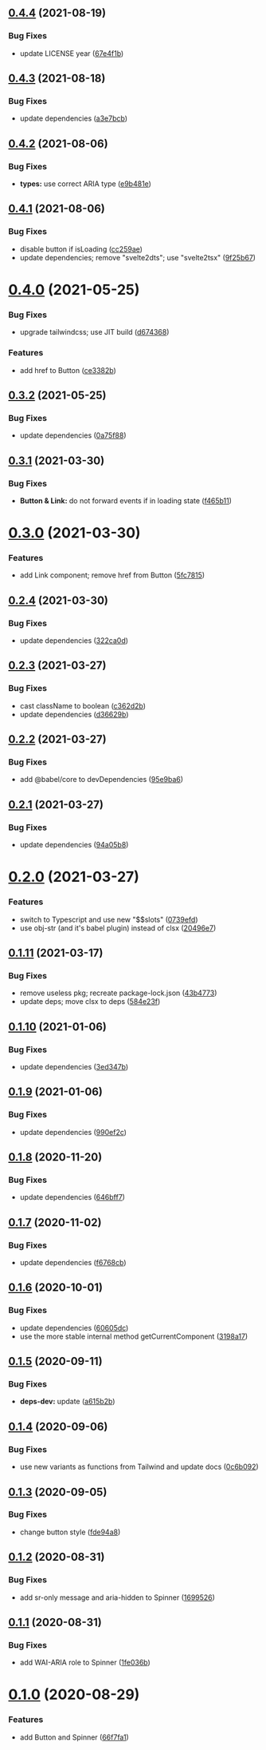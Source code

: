 ## [0.4.4](https://github.com/cicerchie/ui/compare/v0.4.3...v0.4.4) (2021-08-19)


### Bug Fixes

* update LICENSE year ([67e4f1b](https://github.com/cicerchie/ui/commit/67e4f1bc7e2d5007f71c5aed490b343150e05f48))

## [0.4.3](https://github.com/cicerchie/ui/compare/v0.4.2...v0.4.3) (2021-08-18)


### Bug Fixes

* update dependencies ([a3e7bcb](https://github.com/cicerchie/ui/commit/a3e7bcba832f4e6029c55ed41c85124d6f1d0f7b))

## [0.4.2](https://github.com/cicerchie/ui/compare/v0.4.1...v0.4.2) (2021-08-06)


### Bug Fixes

* **types:** use correct ARIA type ([e9b481e](https://github.com/cicerchie/ui/commit/e9b481e5f02d42fe216480539c74b657cdd71c6f))

## [0.4.1](https://github.com/cicerchie/ui/compare/v0.4.0...v0.4.1) (2021-08-06)


### Bug Fixes

* disable button if isLoading ([cc259ae](https://github.com/cicerchie/ui/commit/cc259aef1d540ffd4a9ca97628dc24f2240b2472))
* update dependencies; remove "svelte2dts"; use "svelte2tsx" ([9f25b67](https://github.com/cicerchie/ui/commit/9f25b67ec85ffc22c93fff00fb76fe108011fc36))

# [0.4.0](https://github.com/cicerchie/ui/compare/v0.3.2...v0.4.0) (2021-05-25)


### Bug Fixes

* upgrade tailwindcss; use JIT build ([d674368](https://github.com/cicerchie/ui/commit/d6743680486893b3524b4faf157265399786c792))


### Features

* add href to Button ([ce3382b](https://github.com/cicerchie/ui/commit/ce3382b6ddc9cb48a1496023f4e365f7a3ec2f03))

## [0.3.2](https://github.com/cicerchie/ui/compare/v0.3.1...v0.3.2) (2021-05-25)


### Bug Fixes

* update dependencies ([0a75f88](https://github.com/cicerchie/ui/commit/0a75f88f3fd962781b714cb1c23902692fab1d92))

## [0.3.1](https://github.com/cicerchie/ui/compare/v0.3.0...v0.3.1) (2021-03-30)


### Bug Fixes

* **Button & Link:** do not forward events if in loading state ([f465b11](https://github.com/cicerchie/ui/commit/f465b1150d68e356cd514d60b2fa93dbcd92fc93))

# [0.3.0](https://github.com/cicerchie/ui/compare/v0.2.4...v0.3.0) (2021-03-30)


### Features

* add Link component; remove href from Button ([5fc7815](https://github.com/cicerchie/ui/commit/5fc7815f0a488a40fb6ddaf384122a067ed29af4))

## [0.2.4](https://github.com/cicerchie/ui/compare/v0.2.3...v0.2.4) (2021-03-30)


### Bug Fixes

* update dependencies ([322ca0d](https://github.com/cicerchie/ui/commit/322ca0de9e1e0a13b3cd941631d467ccfbc37096))

## [0.2.3](https://github.com/cicerchie/ui/compare/v0.2.2...v0.2.3) (2021-03-27)


### Bug Fixes

* cast className to boolean ([c362d2b](https://github.com/cicerchie/ui/commit/c362d2b3539dae6caf5db12d6f3458a0292b89cd))
* update dependencies ([d36629b](https://github.com/cicerchie/ui/commit/d36629bda2bcaf270c0929e16550a0dca3ddc905))

## [0.2.2](https://github.com/cicerchie/ui/compare/v0.2.1...v0.2.2) (2021-03-27)


### Bug Fixes

* add @babel/core to devDependencies ([95e9ba6](https://github.com/cicerchie/ui/commit/95e9ba66c472a2f823332403d93a03f6b1c85560))

## [0.2.1](https://github.com/cicerchie/ui/compare/v0.2.0...v0.2.1) (2021-03-27)


### Bug Fixes

* update dependencies ([94a05b8](https://github.com/cicerchie/ui/commit/94a05b8911f3433188b96a767b6f6faa27f00066))

# [0.2.0](https://github.com/cicerchie/ui/compare/v0.1.11...v0.2.0) (2021-03-27)


### Features

* switch to Typescript and use new "$$slots" ([0739efd](https://github.com/cicerchie/ui/commit/0739efd9ca381db39c6457677a10780c121f3b81))
* use obj-str (and it's babel plugin) instead of clsx ([20496e7](https://github.com/cicerchie/ui/commit/20496e7ca4a1281b86cbc340b1c808028632f118))

## [0.1.11](https://github.com/cicerchie/ui/compare/v0.1.10...v0.1.11) (2021-03-17)


### Bug Fixes

* remove useless pkg; recreate package-lock.json ([43b4773](https://github.com/cicerchie/ui/commit/43b47737f6ef91b04be1f76fa7202d7f45873c96))
* update deps; move clsx to deps ([584e23f](https://github.com/cicerchie/ui/commit/584e23f870d3f319d3e5f1cf26a1720ee3512c33))

## [0.1.10](https://github.com/cicerchie/ui/compare/v0.1.9...v0.1.10) (2021-01-06)


### Bug Fixes

* update dependencies ([3ed347b](https://github.com/cicerchie/ui/commit/3ed347b57f6b92bf8ccaa86fa8fbdfbd0642dff3))

## [0.1.9](https://github.com/cicerchie/ui/compare/v0.1.8...v0.1.9) (2021-01-06)


### Bug Fixes

* update dependencies ([990ef2c](https://github.com/cicerchie/ui/commit/990ef2c3c95d7f4c67bb39b395ae7055baacbbcd))

## [0.1.8](https://github.com/cicerchie/ui/compare/v0.1.7...v0.1.8) (2020-11-20)


### Bug Fixes

* update dependencies ([646bff7](https://github.com/cicerchie/ui/commit/646bff7760cb91d43812246efdd0d4448393022b))

## [0.1.7](https://github.com/cicerchie/ui/compare/v0.1.6...v0.1.7) (2020-11-02)


### Bug Fixes

* update dependencies ([f6768cb](https://github.com/cicerchie/ui/commit/f6768cb3156d621488fc4487e15e71a3203038d0))

## [0.1.6](https://github.com/cicerchie/ui/compare/v0.1.5...v0.1.6) (2020-10-01)


### Bug Fixes

* update dependencies ([60605dc](https://github.com/cicerchie/ui/commit/60605dcf999a1f7de22cb1af95a5b7ec39fc20be))
* use the more stable internal method getCurrentComponent ([3198a17](https://github.com/cicerchie/ui/commit/3198a175f23634d2202e1447949cfba6d8ebf9ba))

## [0.1.5](https://github.com/cicerchie/ui/compare/v0.1.4...v0.1.5) (2020-09-11)


### Bug Fixes

* **deps-dev:** update ([a615b2b](https://github.com/cicerchie/ui/commit/a615b2b14f4a2076c5b22996bf98d939d33695b2))

## [0.1.4](https://github.com/cicerchie/ui/compare/v0.1.3...v0.1.4) (2020-09-06)


### Bug Fixes

* use new variants as functions from Tailwind and update docs ([0c6b092](https://github.com/cicerchie/ui/commit/0c6b092756b852a43d4274057be2184e0180947b))

## [0.1.3](https://github.com/cicerchie/ui/compare/v0.1.2...v0.1.3) (2020-09-05)


### Bug Fixes

* change button style ([fde94a8](https://github.com/cicerchie/ui/commit/fde94a82e98c140714f3abb5d4f1b686140ac8b9))

## [0.1.2](https://github.com/cicerchie/ui/compare/v0.1.1...v0.1.2) (2020-08-31)


### Bug Fixes

* add sr-only message and aria-hidden to Spinner ([1699526](https://github.com/cicerchie/ui/commit/1699526eebe43bb8ef2b7458b2864366e39728ec))

## [0.1.1](https://github.com/cicerchie/ui/compare/v0.1.0...v0.1.1) (2020-08-31)


### Bug Fixes

* add WAI-ARIA role to Spinner ([1fe036b](https://github.com/cicerchie/ui/commit/1fe036bebc932eeef0fda8c98b4f049275b30fe5))

# [0.1.0](https://github.com/cicerchie/ui/compare/v0.0.0...v0.1.0) (2020-08-29)


### Features

* add Button and Spinner ([66f7fa1](https://github.com/cicerchie/ui/commit/66f7fa1f2238dc148ef17485df4264ca21df8d0c))
